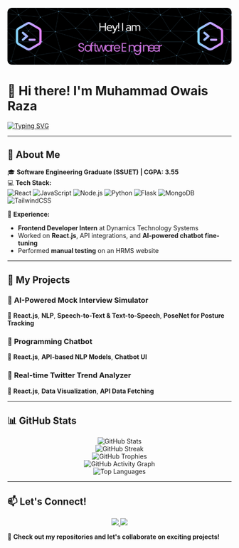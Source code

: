 ![Header](./github-header-image.png)

# 👋 Hi there! I'm Muhammad Owais Raza  

[![Typing SVG](https://readme-typing-svg.herokuapp.com?font=Poppins&size=24&pause=1000&color=0E7FE2&width=600&lines=👨‍💻+Frontend+Developer+|+React+JS;🚀+Building+Scalable+and+Efficient+Web+Apps;📌+Focused+on+Performance+and+User+Experience;🔍+Always+Learning+and+Improving)](https://git.io/typing-svg)

---

## 🔹 About Me  

🎓 **Software Engineering Graduate (SSUET) | CGPA: 3.55**  
💻 **Tech Stack:**  
![React](https://img.shields.io/badge/React-61DAFB?style=flat-square&logo=react&logoColor=black) ![JavaScript](https://img.shields.io/badge/JavaScript-F7DF1E?style=flat-square&logo=javascript&logoColor=black) ![Node.js](https://img.shields.io/badge/Node.js-339933?style=flat-square&logo=nodedotjs&logoColor=white) ![Python](https://img.shields.io/badge/Python-3776AB?style=flat-square&logo=python&logoColor=white) ![Flask](https://img.shields.io/badge/Flask-000000?style=flat-square&logo=flask&logoColor=white) ![MongoDB](https://img.shields.io/badge/MongoDB-47A248?style=flat-square&logo=mongodb&logoColor=white) ![TailwindCSS](https://img.shields.io/badge/TailwindCSS-06B6D4?style=flat-square&logo=tailwindcss&logoColor=white)
   

📌 **Experience:**  
- **Frontend Developer Intern** at Dynamics Technology Systems  
- Worked on **React.js**, API integrations, and **AI-powered chatbot fine-tuning**  
- Performed **manual testing** on an HRMS website  

---

## 🚀 My Projects  

### 🔹 **AI-Powered Mock Interview Simulator**  
🔸 **React.js**, **NLP**, **Speech-to-Text & Text-to-Speech**, **PoseNet for Posture Tracking**  

### 🔹 **Programming Chatbot**  
🔸 **React.js**, **API-based NLP Models**, **Chatbot UI**  

### 🔹 **Real-time Twitter Trend Analyzer**  
🔸 **React.js**, **Data Visualization**, **API Data Fetching**  

---

## 📊 GitHub Stats  

<p align="center">
  <img src="https://github-readme-stats.vercel.app/api?username=owaisraza01&show_icons=true&theme=transparent" alt="GitHub Stats" />
  <br />
  <img src="https://github-readme-streak-stats.herokuapp.com/?user=owaisraza01&theme=transparent" alt="GitHub Streak" />
  <br />
  <img src="https://github-profile-trophy.vercel.app/?username=owaisraza01&theme=transparent&no-frame=true&margin-w=10" alt="GitHub Trophies" />
  <br />
  <img src="https://github-readme-activity-graph.vercel.app/graph?username=owaisraza01&theme=github" alt="GitHub Activity Graph" />
  <br />
  <img src="https://github-readme-stats.vercel.app/api/top-langs/?username=owaisraza01&layout=compact&theme=transparent" alt="Top Languages" />
</p>

---

## 📫 Let's Connect!  

<p align="center">
  <a href="https://www.linkedin.com/in/owais-raza01/">
    <img src="https://img.shields.io/badge/LinkedIn-Muhammad%20Owais%20Raza-blue?style=for-the-badge&logo=linkedin">
  </a>
  <a href="mailto:owaisharoon00@gmail.com">
    <img src="https://img.shields.io/badge/Email-owaisraza00@gmail.com-red?style=for-the-badge&logo=gmail">
  </a>
</p>

🚀 **Check out my repositories and let's collaborate on exciting projects!**  
